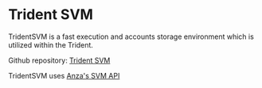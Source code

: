 # Trident SVM

TridentSVM is a fast execution and accounts storage environment which is utilized within the Trident.


Github repository: [Trident SVM](https://github.com/Ackee-Blockchain/trident-svm)

TridentSVM uses [Anza's SVM API](https://www.anza.xyz/blog/anzas-new-svm-api)
